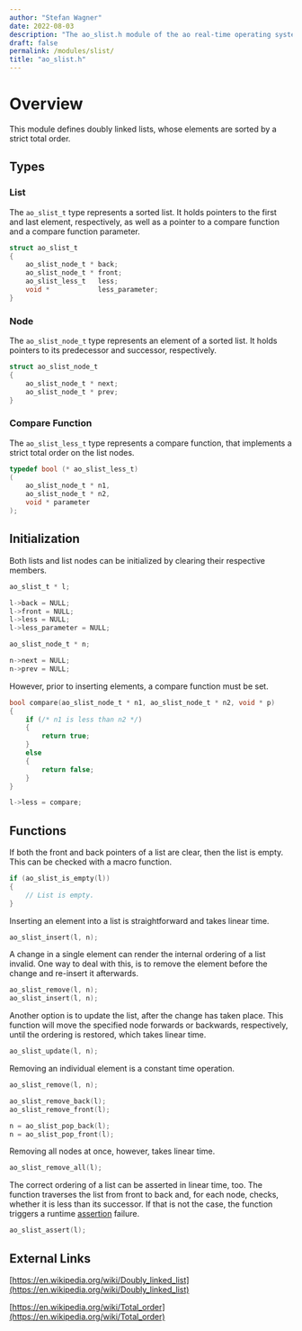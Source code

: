 ```yaml
---
author: "Stefan Wagner"
date: 2022-08-03
description: "The ao_slist.h module of the ao real-time operating system."
draft: false
permalink: /modules/slist/
title: "ao_slist.h"
---
```


# Overview

This module defines doubly linked lists, whose elements are sorted by a strict total order.

## Types

### List

The `ao_slist_t` type represents a sorted list. It holds pointers to the first and last element, respectively, as well as a pointer to a compare function and a compare function parameter. 

```c
struct ao_slist_t
{
    ao_slist_node_t * back;
    ao_slist_node_t * front;
    ao_slist_less_t   less;
    void *            less_parameter;
}
```

### Node

The `ao_slist_node_t` type represents an element of a sorted list. It holds pointers to its predecessor and successor, respectively.

```c
struct ao_slist_node_t
{
    ao_slist_node_t * next;
    ao_slist_node_t * prev;
}
```

### Compare Function

The `ao_slist_less_t` type represents a compare function, that implements a strict total order on the list nodes.

```c
typedef bool (* ao_slist_less_t)
(
    ao_slist_node_t * n1,
    ao_slist_node_t * n2,
    void * parameter
);
```

## Initialization

Both lists and list nodes can be initialized by clearing their respective members.

```c
ao_slist_t * l;
```

```c
l->back = NULL;
l->front = NULL;
l->less = NULL;
l->less_parameter = NULL;
```

```c
ao_slist_node_t * n;
```

```c
n->next = NULL;
n->prev = NULL;
```

However, prior to inserting elements, a compare function must be set.

```c
bool compare(ao_slist_node_t * n1, ao_slist_node_t * n2, void * p)
{
    if (/* n1 is less than n2 */)
    {
        return true;
    }
    else
    {
        return false;
    }
}
```

```c
l->less = compare;
```

## Functions

If both the front and back pointers of a list are clear, then the list is empty. This can be checked with a macro function.

```c
if (ao_slist_is_empty(l))
{
    // List is empty.
}
```

Inserting an element into a list is straightforward and takes linear time.

```c
ao_slist_insert(l, n);
```

A change in a single element can render the internal ordering of a list invalid. One way to deal with this, is to remove the element before the change and re-insert it afterwards.

```c
ao_slist_remove(l, n);
ao_slist_insert(l, n);
```

Another option is to update the list, after the change has taken place. This function will move the specified node forwards or backwards, respectively, until the ordering is restored, which takes linear time.

```c
ao_slist_update(l, n);
```

Removing an individual element is a constant time operation.

```c
ao_slist_remove(l, n);
```

```c
ao_slist_remove_back(l);
ao_slist_remove_front(l);
```

```c
n = ao_slist_pop_back(l);
n = ao_slist_pop_front(l);
```

Removing all nodes at once, however, takes linear time.

```c
ao_slist_remove_all(l);
```

The correct ordering of a list can be asserted in linear time, too. The function traverses the list from front to back and, for each node, checks, whether it is less than its successor. If that is not the case, the function triggers a runtime [assertion](../assertions.md) failure.

```c
ao_slist_assert(l);
```

## External Links

[https://en.wikipedia.org/wiki/Doubly_linked_list](https://en.wikipedia.org/wiki/Doubly_linked_list)

[https://en.wikipedia.org/wiki/Total_order](https://en.wikipedia.org/wiki/Total_order)
